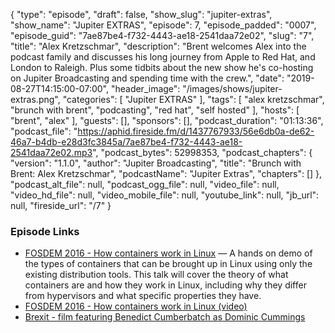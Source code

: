 {
  "type": "episode",
  "draft": false,
  "show_slug": "jupiter-extras",
  "show_name": "Jupiter EXTRAS",
  "episode": 7,
  "episode_padded": "0007",
  "episode_guid": "7ae87be4-f732-4443-ae18-2541daa72e02",
  "slug": "7",
  "title": "Alex Kretzschmar",
  "description": "Brent welcomes Alex into the podcast family and discusses his long journey from Apple to Red Hat, and London to Raleigh. Plus some tidbits about the new show he's co-hosting on Jupiter Broadcasting and spending time with the crew.",
  "date": "2019-08-27T14:15:00-07:00",
  "header_image": "/images/shows/jupiter-extras.png",
  "categories": [
    "Jupiter EXTRAS"
  ],
  "tags": [
    "alex kretzschmar",
    "brunch with brent",
    "podcasting",
    "red hat",
    "self hosted"
  ],
  "hosts": [
    "brent",
    "alex"
  ],
  "guests": [],
  "sponsors": [],
  "podcast_duration": "01:13:36",
  "podcast_file": "https://aphid.fireside.fm/d/1437767933/56e6db0a-de62-46a7-b4db-e28d3fc3845a/7ae87be4-f732-4443-ae18-2541daa72e02.mp3",
  "podcast_bytes": 52998353,
  "podcast_chapters": {
    "version": "1.1.0",
    "author": "Jupiter Broadcasting",
    "title": "Brunch with Brent: Alex Kretzschmar",
    "podcastName": "Jupiter Extras",
    "chapters": []
  },
  "podcast_alt_file": null,
  "podcast_ogg_file": null,
  "video_file": null,
  "video_hd_file": null,
  "video_mobile_file": null,
  "youtube_link": null,
  "jb_url": null,
  "fireside_url": "/7"
}


### Episode Links

  * [FOSDEM 2016 - How containers work in Linux](https://archive.fosdem.org/2016/schedule/event/namespaces_and_cgroups/ "FOSDEM 2016 - How containers work in Linux") — A hands on demo of the types of containers that can be brought up in Linux using only the existing distribution tools. This talk will cover the theory of what containers are and how they work in Linux, including why they differ from hypervisors and what specific properties they have.
  * [FOSDEM 2016 - How containers work in Linux (video)](https://ftp.heanet.ie/mirrors/fosdem-video/2016/k1105/how-containers-work-in-linux.mp4 "FOSDEM 2016 - How containers work in Linux \(video\)")
  * [Brexit - film featuring Benedict Cumberbatch as Dominic Cummings](https://www.imdb.com/title/tt8425058/ "Brexit - film featuring Benedict Cumberbatch as Dominic Cummings")


